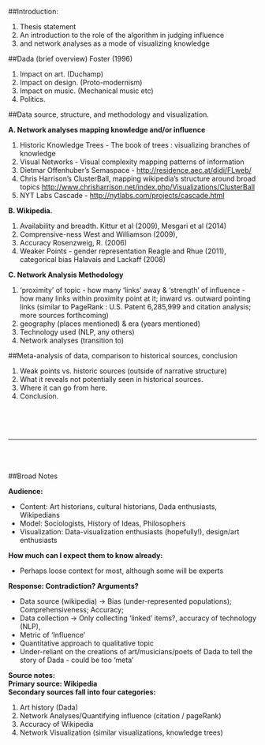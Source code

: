 ##Introduction:
  1. Thesis statement
  2. An introduction to the role of the algorithm in judging influence
  3. and network analyses as a mode of visualizing knowledge

##Dada (brief overview) Foster (1996)
  1. Impact on art. (Duchamp)
  2. Impact on design. (Proto-modernism)
  3. Impact on music. (Mechanical music etc)
  4. Politics.

##Data source, structure, and methodology and visualization.

**A. Network analyses mapping knowledge and/or influence**
  1. Historic Knowledge Trees - The book of trees : visualizing branches of knowledge
  2. Visual Networks - Visual complexity mapping patterns of information
  3. Dietmar Offenhuber’s Semaspace - http://residence.aec.at/didi/FLweb/
  4. Chris Harrison’s ClusterBall, mapping wikipedia’s structure around broad topics http://www.chrisharrison.net/index.php/Visualizations/ClusterBall
  5. NYT Labs Cascade - http://nytlabs.com/projects/cascade.html

**B. Wikipedia.**
  1. Availability and breadth. Kittur et al (2009), Mesgari et al (2014)
  2. Comprensive-ness West and Williamson (2009),
  3. Accuracy Rosenzweig, R. (2006)
  4. Weaker Points - gender representation Reagle and Rhue (2011), categorical bias Halavais and Lackaff (2008)

**C. Network Analysis Methodology**
  1. ‘proximity’ of topic - how many ‘links’ away & ‘strength’ of influence - how many links within proximity point at it; inward vs. outward pointing links (similar to PageRank : U.S. Patent 6,285,999 and citation analysis; more sources forthcoming)
  2. geography (places mentioned) & era (years mentioned)
  3. Technology used (NLP, any others)
  4. Network analyses (transition to)

##Meta-analysis of data, comparison to historical sources, conclusion
  1. Weak points vs. historic sources (outside of narrative structure)
  2. What it reveals not potentially seen in historical sources.
  3. Where it can go from here.
  4. Conclusion.

<br /><br /><br />
___
<br /><br /><br />
##Broad Notes

**Audience:**
- Content: Art historians, cultural historians, Dada enthusiasts, Wikipedians
- Model: Sociologists, History of Ideas, Philosophers
- Visualization: Data-visualization enthusiasts (hopefully!), design/art enthusiasts

**How much can I expect them to know already:**
- Perhaps loose context for most, although some will be experts

**Response: Contradiction? Arguments?**
- Data source (wikipedia) -> Bias (under-represented populations); Comprehensiveness; Accuracy;
- Data collection -> Only collecting ‘linked’ items?, accuracy of technology (NLP),
- Metric of ‘Influence’
- Quantitative approach to qualitative topic
- Under-reliant on the creations of art/musicians/poets of Dada to tell the story of Dada - could be too ‘meta’

**Source notes:**<br />
**Primary source: Wikipedia**<br />
**Secondary sources fall into four categories:**<br />
1. Art history (Dada)
2. Network Analyses/Quantifying influence (citation / pageRank)
3. Accuracy of Wikipedia
4. Network Visualization (similar visualizations, knowledge trees)
